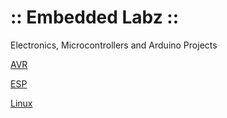 # :: Embedded Labz ::
Electronics, Microcontrollers and Arduino Projects

[AVR](http://elabz.net/AVR/)

[ESP](http://elabz.net/ESP/)

[Linux](http://elabz.net/Linux/)
